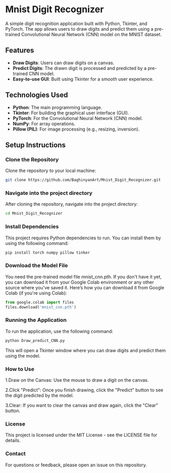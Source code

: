 # Mnist Digit Recognizer

A simple digit recognition application built with Python, Tkinter, and PyTorch. The app allows users to draw digits and predict them using a pre-trained Convolutional Neural Network (CNN) model on the MNIST dataset.

## Features

- **Draw Digits**: Users can draw digits on a canvas.
- **Predict Digits**: The drawn digit is processed and predicted by a pre-trained CNN model.
- **Easy-to-use GUI**: Built using Tkinter for a smooth user experience.

## Technologies Used

- **Python**: The main programming language.
- **Tkinter**: For building the graphical user interface (GUI).
- **PyTorch**: For the Convolutional Neural Network (CNN) model.
- **NumPy**: For array operations.
- **Pillow (PIL)**: For image processing (e.g., resizing, inversion).

## Setup Instructions

### Clone the Repository

Clone the repository to your local machine:

```bash
git clone https://github.com/BaghinyanArt/Mnist_Digit_Recognizer.git
```
### Navigate into the project directory

After cloning the repository, navigate into the project directory:

```bash
cd Mnist_Digit_Recognizer
```
### Install Dependencies
This project requires Python dependencies to run. You can install them by using the following command:

```bash
pip install torch numpy pillow tinker
```
### Download the Model File
You need the pre-trained model file mnist_cnn.pth. If you don't have it yet, you can download it from your Google Colab environment or any other source where you've saved it.
Here’s how you can download it from Google Colab (if you're using Colab):

```python 
from google.colab import files
files.download('mnist_cnn.pth')
```
### Running the Application
To run the application, use the following command:

```bash
python Draw_predict_CNN.py
```
This will open a Tkinter window where you can draw digits and predict them using the model.


### How to Use
1.Draw on the Canvas: Use the mouse to draw a digit on the canvas.

2.Click "Predict": Once you finish drawing, click the "Predict" button to see the digit predicted by the model.

3.Clear: If you want to clear the canvas and draw again, click the "Clear" button.

### License
This project is licensed under the MIT License - see the LICENSE file for details.

### Contact
For questions or feedback, please open an issue on this repository.
